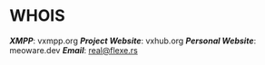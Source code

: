 # WHOIS
***XMPP***: vxmpp.org
***Project Website***: vxhub.org
***Personal Website***: meoware.dev
***Email***: real@flexe.rs
